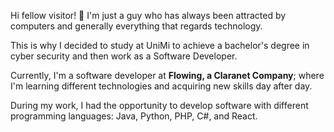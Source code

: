 Hi fellow visitor! 👋 I'm just a guy who has always been attracted by computers and generally everything that regards technology.

This is why I decided to study at UniMi to achieve a bachelor's degree in cyber security and then work as a Software Developer.

Currently, I'm a software developer at __Flowing, a Claranet Company__; where I'm learning different technologies and acquiring new skills day after day.

During my work, I had the opportunity to develop software with different programming languages: Java, Python, PHP, C#, and React.